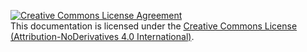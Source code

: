 <a rel="license" href="http://creativecommons.org/licenses/by-nd/4.0/"><img alt="Creative Commons License Agreement" style="border-width:0" src="http://i.creativecommons.org/l/by-nd/4.0/88x31.png" /></a><br /><span xmlns:dct="http://purl.org/dc/terms/" property="dct:title">This documentation</span> is licensed under the <a rel="license" href="http://creativecommons.org/licenses/by-nd/4.0/">Creative Commons License (Attribution-NoDerivatives 4.0 International)</a>.
